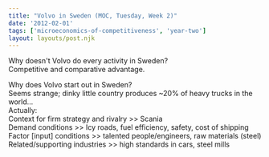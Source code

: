 ```yaml
---
title: "Volvo in Sweden (MOC, Tuesday, Week 2)"
date: '2012-02-01'
tags: ['microeconomics-of-competitiveness', 'year-two']
layout: layouts/post.njk
---
```


Why doesn't Volvo do every activity in Sweden?\
Competitive and comparative advantage.

Why does Volvo start out in Sweden?\
Seems strange; dinky little country produces ~20% of heavy trucks in the world...\
Actually:\
Context for firm strategy and rivalry >> Scania\
Demand conditions >> Icy roads, fuel efficiency, safety, cost of shipping\
Factor [input] conditions >> talented people/engineers, raw materials (steel)\
Related/supporting industries >> high standards in cars, steel mills
